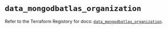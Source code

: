 # `data_mongodbatlas_organization`

Refer to the Terraform Registory for docs: [`data_mongodbatlas_organization`](https://registry.terraform.io/providers/mongodb/mongodbatlas/1.13.1/docs/data-sources/organization).
